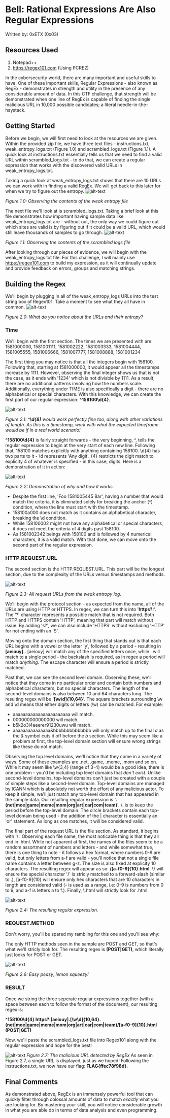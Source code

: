 # Bell: Rational Expressions Are Also Regular Expressions
Written by: 0xETX (0x03)

## Resources Used
1. Notepad++
2. https://regex101.com (Using PCRE2)

In the cybersecurity world, there are many important and useful skills to have. One of these important skills, Regular Expressions - also known as RegEx - demonstrates in strength and utility in the presence of any considerable amount of data. In this CTF challenge, that strength will be demonstrated when one line of RegEx is capable of finding the single malicious URL in 10,000 possible candidates; a literal needle-in-the-haystack.

## Getting Started
Before we begin, we will first need to look at the resources we are given. Within the provided zip file, we have three text files - instructions.txt, weak_entropy_logs.txt (Figure 1.0) and scrambled_logs.txt (Figure 1.1). A quick look at instructions.txt essentially tells us that we need to find a valid URL within scrambled_logs.txt - to do that, we can create a regular expression that works with the discovered valid URLs in weak_entropy_logs.txt.

Taking a quick look at weak_entropy_logs.txt shows that there are 10 URLs we can work with in finding a valid RegEx. We will get back to this later for when we try to figure out the entropy.
![alt-text](https://github.com/0xETX/ISSessions-2021-CTF/blob/main/RationalExpressions/Images/weakentropy.PNG "weak_entropy_logs.txt")

*Figure 1.0: Observing the contents of the weak entropy file*

The next file we'll look at is scrambled_logs.txt. Taking a brief look at this file demonstrates how important having sample data like weak_entropy_logs.txt are - without out, the only way we could figure out which sites are valid is by figuring out if it could be a valid URL, which would still leave thousands of samples to go through.
![alt-text](https://github.com/0xETX/ISSessions-2021-CTF/blob/main/RationalExpressions/Images/scrambledlogs.PNG "scrambled_logs.txt")

*Figure 1.1: Observing the contents of the scrambled logs file*

After looking through our pieces of evidence, we will begin with the weak_entropy_logs.txt file. For this challenge, I will mainly use https://regex101.com to build my expression, as it will continually update and provide feedback on errors, groups and matching strings.

## Building the Regex
We'll begin by plugging in all of the weak_entropy_logs URLs into the test string box of Regex101. Take a moment to see what they all have in common.
![alt-text](https://github.com/0xETX/ISSessions-2021-CTF/blob/main/RationalExpressions/Images/regex101.PNG "🤔")

*Figure 2.0: What do you notice about the URLs and their entropy?*

### Time
We'll begin with the first section. The times we are presented with are:
1581000000, 1581001111, 1581002222, 1581003333, 1581004444, 1581005555, 1581006666, 1581007777, 1581008888, 1581001234

The first thing you may notice is that all the integers begin with 158100. Following that, starting at 1581000000, it would appear all the timestamps increase by 1111. However, observing the final integer shows us that is not the case, as it ends with '1234' which is not divisble by 1111. As a result, there are no additional patterns involving how the numbers scale. Additionally, everything under TIME is also specifically a digit - there are no alphabetical or special characters. With this knowledge, we can create the first part of our regular expression: **^158100\d{4}**.

![alt-text](https://github.com/0xETX/ISSessions-2021-CTF/blob/main/RationalExpressions/Images/1581.PNG "The first part of the regular expression.")

*Figure 2.1: **^\d{8}** would work perfectly fine too, along with other variations of length. As this is a timestamp, work with what the expected timeframe would be if in a real world scenario!*

**^158100\d{4}** is fairly straight forwards - the very beginning, ^, tells the regular expression to begin at the very start of each new line. Following that, 158100 matches explicitly with anything containing 158100. \d{4} has two parts to it - \d represents 'Any digit'. {4} restricts the digit match to explicity 4 of whatever is specified - in this case, digits. Here is a demonstration of it in action:

![alt-text](https://github.com/0xETX/ISSessions-2021-CTF/blob/main/RationalExpressions/Images/regexpart1.PNG "Testing part 1")

*Figure 2.2: Demonstration of why and how it works.*

  * Despite the first line, 'Foo 1581005445 Bar', having a number that would match the criteria, it is eliminated solely for breaking the anchor (^) condition, where the line must start with the timestamp.
  * 158100a000 does not match as it contains an alphabetical character, breaking the \d condition.
  * While 158100002 might not have any alphabetical or special characters, it does not meet the criteria of 4 digits past 158100.
  * As 1581002342 beings with 158100 and is followed by 4 numerical characters, it is a valid match.
With that done, we can move onto the second part of the regular expression.

### HTTP.REQUEST.URL
The second section is the HTTP.REQUEST.URL. This part will be the longest section, due to the complexity of the URLs versus timestamps and methods.

![alt-text](https://github.com/0xETX/ISSessions-2021-CTF/blob/main/RationalExpressions/Images/httpreq.PNG "Request URLS")

*Figure 2.3: All request URLs from the weak entropy log.*

We'll begin with the protocol section - as expected from the name, all of the URLs are using HTTP or HTTPS. In regex, we can turn this into '**https?:**'. The '?' character represents a possible match that is not required. Both HTTP and HTTPS contain 'HTTP', meaning that part will match without issue. By adding 's?', we can also include 'HTTPS' without excluding 'HTTP' for not ending with an 'S'.

Moving onto the domain section, the first thing that stands out is that each URL begins with a vowel or the letter 'y', followed by a period - resulting in **[aeiouy]\.**. \[aeiouy] will match any of the specified letters once, while \. will match to a single period - the backslash is required, as in regex a period will match *anything*. The escape character will ensure a period is strictly matched.

Past that, we can see the second level domain. Observing these, we'll notice that they come in no particular order and contain both numbers and alphabetical characters, but no special characters. The length of the second-level domains is also between 10 and 64 characters long. The resulting regex will be '**[\w\d]\{10,64}**'. The square brackets surrounding \w and \d means that either digits or letters (\w) can be matched. For example:
  * aaaaaaaaaaaaaaaaaaaaaaa will match.
  * 000000000000000 will match.
  * b5k2o3i4aeerer91230uwu will match.
  * aaaaaaaaaaaaaaa&bbbbbbbbbbbbbb will only match up to the final *a* as the *&* symbol cuts it off before the *b* section. While this may seem like a problem at first, the top-level domain section will ensure wrong strings like these do not match.

Observing the top level domains, we'll notice that they come in a variety of ways. Some of these examples are .net, .game, .meme, .mom and so on. While it may seem like \w{3,4} (range of 3-4) would be a good idea, there is one problem - you'd be including top level domains that *don't exist*. Unlike second-level domains, top-level domains can't just be created with a couple of simple steps like a second-level domain. Top-level domains are managed by ICANN which is absolutely not worth the effort of any malicious actor. To keep it simple, we'll just match any top-level domain that has appeared in the sample data. Our resulting regular expression is '**\.(net|moe|game|meme|mom|org|art|car|com|team)**'. \\. is to keep the period before the top-level domain. The circle brackets contain each top-level domain being used - the addition of the | character is essentially an 'or' statement. As long as one matches, it will be considered valid.

The final part of the request URL is the file section. As standard, it begins with '/'. Observing each file name, the most noticable thing is that they all end in .html. While not apparent at first, the names of the files seem to be a random assortment of numbers and letters - and while somewhat true, there is one thing to note - it follows a hex format, where numbers 0-9 are valid, but only letters from a-f are valid - you'll notice that not a single file name contains a letter between g-z. The size is also fixed at explicity 10 characters. The resulting regex will appear as so: **\/[a-f0-9]{10}\.html**.
\\/ will ensure the special character '/' is stricly matched to a forward-slash (similar to .), \[a-f0-9]{10} will ensure only hex characters that are 10 characters in length are considered valid (- is used as a range, i.e: 0-9 is numbers from 0 to 9, and a-f is letters a to f.). Finally, \\.html will strictly look for .html.

![alt-text](https://github.com/0xETX/ISSessions-2021-CTF/blob/main/RationalExpressions/Images/validrequest.PNG "Matching the proper URLs")

*Figure 2.4: The resulting regular expression.*

### REQUEST.METHOD
Don't worry, you'll be spared my rambling for this one and you'll see why:

The only HTTP methods seen in the sample are POST and GET, so that's what we'll stricly look for. The resulting regex is **(POST|GET)**, which literally just looks for POST or GET.

![alt-text](https://github.com/0xETX/ISSessions-2021-CTF/blob/main/RationalExpressions/Images/brainblast.PNG "Sometimes its nice to enjoy the simpler things in life.")

*Figure 2.6: Easy peasy, lemon squeezy!*

### RESULT
Once we string the three seperate regular expressions together (with a space between each to follow the format of the document), our resulting regex is: 

**^158100\d{4} https?:[aeiouy]\.[\w\d]{10,64}\.(net|moe|game|meme|mom|org|art|car|com|team)\/[a-f0-9]{10}\.html (POST|GET)**

Now, we'll paste the scrambled_logs.txt file into Regex101 along with the regular expression and hope for the best!

![alt-text](https://github.com/0xETX/ISSessions-2021-CTF/blob/main/RationalExpressions/Images/woo.PNG "The correct URL is revealed!")
*Figure 2.7: The malicious URL detected by RegEx*
As seen in Figure 2.7, a single URL is displayed, just as we hoped! Following the instructions.txt, we now have our flag: **FLAG{ffec78f98d}**.

## Final Comments
As demonstrated above, RegEx is an immensely powerful tool that can quickly filter through colossal amounts of data to match *exactly* what you are looking for. By mastering your skill, you will notice considerable growth in what you are able do in terms of data analysis and even programming.
